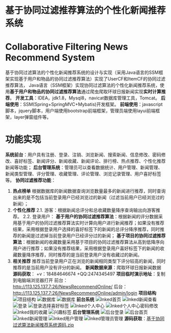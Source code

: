 # 基于协同过滤推荐算法的个性化新闻推荐系统
# Collaborative Filtering News Recommend System 
基于协同过滤算法的个性化新闻推荐系统的设计与实现（采用Java语言的SSM框架实现基于用户和物品的协同过滤推荐算法）实现了UserCF和ItemCF的协同过滤推荐算法，
Java语言（SSM框架）实现协同过滤算法的个性化新闻推荐系统，使用**基于用户和物品的协同过滤推荐算法**通过爬虫爬取环球日报新闻实现**实时计算推荐**。
**开发工具**：IDEA，jdk1.8，Mysql8，navicat数据库管理工具，Tomcat。
**后端使用**：SSM(Spring+SpringMVC+Mybatis)开发框架。
**前端使用**：javascript脚本，jquery脚本，用户端使用bootstrap前端框架，管理员端使用layui前端框架，layer弹窗组件等。
# 功能实现
**系统前台**：用户具有注册、登录、注销、浏览新闻、搜索新闻、信息修改、密码修改、喜好标签、新闻评分、新闻收藏、新闻评论、排行榜、热点推荐、个性化推荐新闻等功能；
**后台管理系统**：管理员可以查看数据统计、用户管理、新闻管理、新闻类型管理、评分管理、收藏管理、评论管理、浏览记录管理、用户喜好标签等。
**协同过滤推荐功能**：
 1. **热点榜单**
	 根据数据库的新闻数据查询浏览数量最多的新闻进行推荐，同时查询出来的是不包括当前登录用户已经浏览过的新闻（过滤当前用户已经浏览过的新闻）；
 2. **个性化推荐**
    2.1. 游客：根据新闻总评分和总收藏数量降序查询输出向游客推荐。
    2.2. 登录用户：
    **基于用户的协同过滤推荐算法**：根据新闻的评分数据采用基于用户的协同过滤推荐算法实时计算向用户进行新闻推荐；如果没有推荐结果，采用根据登录用户选择的喜好标签下的新闻的总评分降序推荐，同时推荐的新闻是过滤掉当前登录用户已经评分过的新闻；
   **基于项目的协同过滤推荐算法**：根据新闻的收藏数量采用基于项目的协同过滤推荐算法从高到低降序向用户进行推荐；如果没有推荐结果，采用根据登录用户喜好标签下的新闻的收藏数量降序推荐，同时推荐的是当前登录用户没有收藏过的新闻。
 3. **相关推荐**
     推荐当前登录用户正在浏览的新闻相同类型下评分较高的新闻，同时推荐的是当前用户没有评分的新闻。
**新闻数据来源**：爬取环球日报新闻数据
**源码获取**： +v：18484646674   +QQ:2474345497
**项目临时演示地址**：复制到电脑端浏览器打开
前台：http://113.125.137.7:26/NewsRecommendOnline/
后台：http://113.125.137.7:26/NewsRecommendOnline/admin/login
**项目结构**
![项目结构](https://img-blog.csdnimg.cn/direct/76890d003dd74430930e6835e44752a9.png#pic_center)
![数据库](https://github.com/songwo-153/NewsRecommendOnline/assets/86769062/e4dfeab7-f776-4e1e-a126-957baca47914)
![数据库](https://gitee.com/ss-i-gg/CollaborativeFilteringNewsRecommendSystem/raw/main/%E5%8D%8F%E5%90%8C%E8%BF%87%E6%BB%A4%E6%8E%A8%E8%8D%90.jpg)
**前台系统**
![Inked首页](https://github.com/songwo-153/NewsRecommendOnline/assets/86769062/8dfa903f-3a78-4a85-854c-f6d2ce6c6be5)
![Inked新闻查看](https://github.com/songwo-153/NewsRecommendOnline/assets/86769062/70bcd0e7-844c-49fd-89db-a2f448f56e64)
![登录](https://github.com/songwo-153/NewsRecommendOnline/assets/86769062/cfce9455-8ac7-40fa-b0c6-906ccc5e8c49)
![登录选择喜好标签](https://github.com/songwo-153/NewsRecommendOnline/assets/86769062/3ac79cf4-fcdb-47dc-90bd-4fb2bb17d2d0)
![Inked个人中心](https://github.com/songwo-153/NewsRecommendOnline/assets/86769062/eae37196-e3f7-4526-80db-56c951a7a449)
![Inked个人中心密码修改](https://github.com/songwo-153/NewsRecommendOnline/assets/86769062/c82926f8-b0ef-46f1-a405-1e5975d5772f)
![Inked我的收藏](https://github.com/songwo-153/NewsRecommendOnline/assets/86769062/350c5de8-920d-41ff-920c-381c155fd50a)
![兴趣标签](https://github.com/songwo-153/NewsRecommendOnline/assets/86769062/eda8c24e-5c5f-4e14-b6d3-adc854dff36b)
**后台管理系统**
![后台登录](https://github.com/songwo-153/NewsRecommendOnline/assets/86769062/d8e10202-902f-4f06-bc7b-ecc7b8cf033d)
![后台首页](https://github.com/songwo-153/NewsRecommendOnline/assets/86769062/cda419f1-17c6-411b-8a61-0c1ae9ab2246)
![Inked新闻管理](https://github.com/songwo-153/NewsRecommendOnline/assets/86769062/22526ea5-4cf9-4ef3-9cb9-2d49165462ea)
![Inked用户管理](https://github.com/songwo-153/NewsRecommendOnline/assets/86769062/06fa51b6-3db7-461d-8fbd-c5ff0ad2fd42)
![Inked管理员管理](https://github.com/songwo-153/NewsRecommendOnline/assets/86769062/ab09605d-5a8f-4978-a9d7-959bdf8147e8)
**源码获取**：[基于协同过滤算法新闻推荐系统源码.zip](https://github.com/songwo-153/CollaborativeFilteringNewsRecommendSystem/files/13557079/default.zip)



